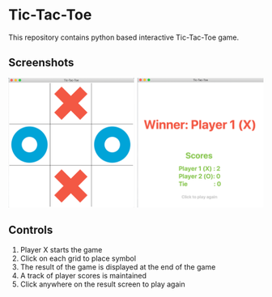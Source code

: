 # Tic-Tac-Toe

This repository contains python based interactive Tic-Tac-Toe game.

## Screenshots
<p align="center">
<img width=1000 src="/images/screenshot.png">


</p>


## Controls
1. Player X starts the game
2. Click on each grid to place symbol
3. The result of the game is displayed at the end of the game
4. A track of player scores is maintained
5. Click anywhere on the result screen to play again



